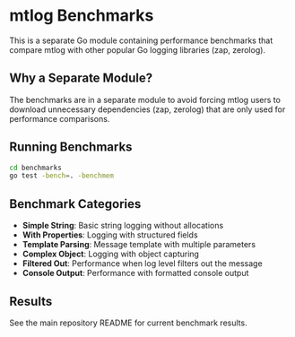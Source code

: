 # mtlog Benchmarks

This is a separate Go module containing performance benchmarks that compare mtlog with other popular Go logging libraries (zap, zerolog).

## Why a Separate Module?

The benchmarks are in a separate module to avoid forcing mtlog users to download unnecessary dependencies (zap, zerolog) that are only used for performance comparisons.

## Running Benchmarks

```bash
cd benchmarks
go test -bench=. -benchmem
```

## Benchmark Categories

- **Simple String**: Basic string logging without allocations
- **With Properties**: Logging with structured fields
- **Template Parsing**: Message template with multiple parameters
- **Complex Object**: Logging with object capturing
- **Filtered Out**: Performance when log level filters out the message
- **Console Output**: Performance with formatted console output

## Results

See the main repository README for current benchmark results.